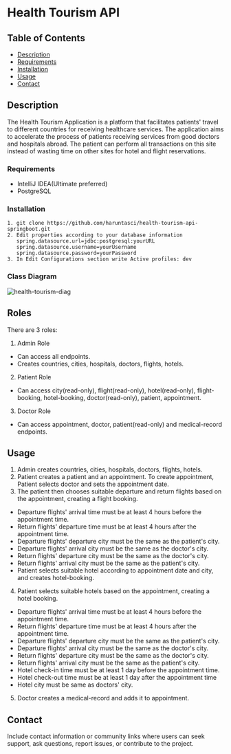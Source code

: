 # Health Tourism API
## Table of Contents
- [Description](#description)
- [Requirements](#requirements)
- [Installation](#installation)
- [Usage](#usage)
- [Contact](#contact)

## Description

The Health Tourism Application is a platform that facilitates patients' travel to different countries for receiving healthcare services. 
The application aims to accelerate the process of patients receiving services from good doctors and hospitals abroad.
The patient can perform all transactions on this site instead of wasting time on other sites for hotel and flight reservations.

### Requirements

- IntelliJ IDEA(Ultimate preferred)
- PostgreSQL

### Installation

```
1. git clone https://github.com/haruntasci/health-tourism-api-springboot.git
2. Edit properties according to your database information
   spring.datasource.url=jdbc:postgresql:yourURL
   spring.datasource.username=yourUsername
   spring.datasource.password=yourPassword
3. In Edit Configurations section write Active profiles: dev
```  
### Class Diagram
![health-tourism-diag](https://github.com/haruntasci/health-tourism-api-springboot/assets/99567926/dfe4975e-4b3d-475f-8181-69e37ff91ff9)

## Roles
There are 3 roles:
1. Admin Role
- Can access all endpoints.
- Creates countries, cities, hospitals, doctors, flights, hotels.
2. Patient Role
- Can access city(read-only), flight(read-only), hotel(read-only), flight-booking, hotel-booking, doctor(read-only), patient, appointment.
3. Doctor Role
- Can access appointment, doctor, patient(read-only) and medical-record endpoints.

## Usage
1. Admin creates countries, cities, hospitals, doctors, flights, hotels.
2. Patient creates a patient and an appointment. To create appointment, Patient selects doctor and sets the appointment date.
3. The patient then chooses suitable departure and return flights based on the appointment, creating a flight booking.
- Departure flights' arrival time must be at least 4 hours before the appointment time.
- Return flights' departure time must be at least 4 hours after the appointment time.
- Departure flights' departure city must be the same as the patient's city.
- Departure flights' arrival city must be the same as the doctor's city.
- Return flights' departure city must be the same as the doctor's city.
- Return flights' arrival city must be the same as the patient's city.
- Patient selects suitable hotel according to appointment date and city, and creates hotel-booking.
4. Patient selects suitable hotels based on the appointment, creating a hotel booking.
- Departure flights' arrival time must be at least 4 hours before the appointment time.
- Return flights' departure time must be at least 4 hours after the appointment time.
- Departure flights' departure city must be the same as the patient's city.
- Departure flights' arrival city must be the same as the doctor's city.
- Return flights' departure city must be the same as the doctor's city.
- Return flights' arrival city must be the same as the patient's city.
- Hotel check-in time must be at least 1 day before the appointment time.
- Hotel check-out time must be at least 1 day after the appointment time
- Hotel city must be same as doctors' city.
5. Doctor creates a medical-record and adds it to appointment.

## Contact

Include contact information or community links where users can seek support, ask questions, report issues, or contribute to the project.
